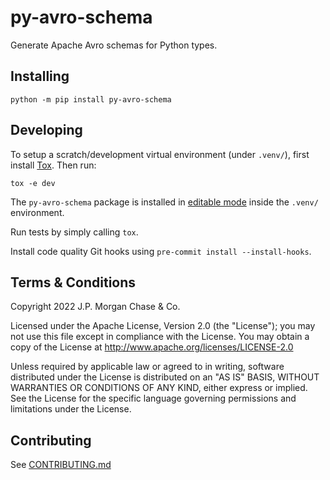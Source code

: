 # py-avro-schema

Generate Apache Avro schemas for Python types.

## Installing

```shell
python -m pip install py-avro-schema
```

## Developing

To setup a scratch/development virtual environment (under `.venv/`), first install [Tox](https://pypi.org/project/tox/).
Then run:

```shell
tox -e dev
```

The `py-avro-schema` package is installed in
[editable mode](https://pip.pypa.io/en/stable/cli/pip_install/#editable-installs) inside the `.venv/` environment.

Run tests by simply calling `tox`.

Install code quality Git hooks using `pre-commit install --install-hooks`.

## Terms & Conditions

Copyright 2022 J.P. Morgan Chase & Co.

Licensed under the Apache License, Version 2.0 (the "License"); you may not use this file except in compliance with
the License. You may obtain a copy of the License at http://www.apache.org/licenses/LICENSE-2.0

Unless required by applicable law or agreed to in writing, software distributed under the License is distributed on an
"AS IS" BASIS, WITHOUT WARRANTIES OR CONDITIONS OF ANY KIND, either express or implied. See the License for the
specific language governing permissions and limitations under the License.


## Contributing

See [CONTRIBUTING.md](CONTRIBUTING.md)
